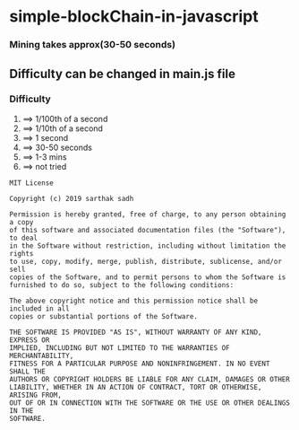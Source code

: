 # simple-blockChain-in-javascript

### Mining takes approx(30-50 seconds)
## Difficulty can be changed in main.js file

### Difficulty
1) ==> 1/100th of a second
2) ==> 1/10th of a second
3) ==> 1 second
4) ==> 30-50 seconds
5) ==> 1-3 mins
6) ==> not tried

```
MIT License

Copyright (c) 2019 sarthak sadh

Permission is hereby granted, free of charge, to any person obtaining a copy
of this software and associated documentation files (the "Software"), to deal
in the Software without restriction, including without limitation the rights
to use, copy, modify, merge, publish, distribute, sublicense, and/or sell
copies of the Software, and to permit persons to whom the Software is
furnished to do so, subject to the following conditions:

The above copyright notice and this permission notice shall be included in all
copies or substantial portions of the Software.

THE SOFTWARE IS PROVIDED "AS IS", WITHOUT WARRANTY OF ANY KIND, EXPRESS OR
IMPLIED, INCLUDING BUT NOT LIMITED TO THE WARRANTIES OF MERCHANTABILITY,
FITNESS FOR A PARTICULAR PURPOSE AND NONINFRINGEMENT. IN NO EVENT SHALL THE
AUTHORS OR COPYRIGHT HOLDERS BE LIABLE FOR ANY CLAIM, DAMAGES OR OTHER
LIABILITY, WHETHER IN AN ACTION OF CONTRACT, TORT OR OTHERWISE, ARISING FROM,
OUT OF OR IN CONNECTION WITH THE SOFTWARE OR THE USE OR OTHER DEALINGS IN THE
SOFTWARE.
```




